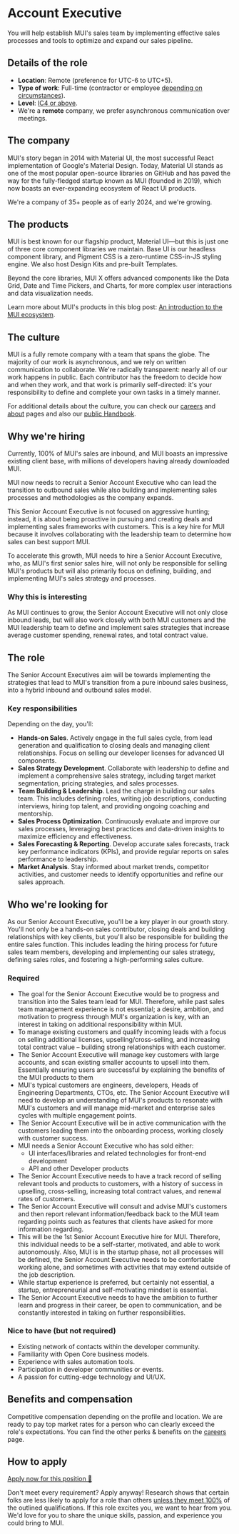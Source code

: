 # Account Executive

<p class="description">You will help establish MUI's sales team by implementing effective sales processes and tools to optimize and expand our sales pipeline.</p>

## Details of the role

- **Location**: Remote (preference for UTC-6 to UTC+5).
- **Type of work**: Full-time (contractor or employee [depending on circumstances](https://mui-org.notion.site/Hiring-FAQ-64763b756ae44c37b47b081f98915501#494af1f358794028beb4b7697b5d3102)).
- **Level**: [IC4 or above](https://mui-org.notion.site/Leveling-at-MUI-5c30f9bfe65149d697f346447cef9db1).
- We're a **remote** company, we prefer asynchronous communication over meetings.

## The company

MUI's story began in 2014 with Material UI, the most successful React implementation of Google's Material Design. Today, Material UI stands as one of the most popular open-source libraries on GitHub and has paved the way for the fully-fledged startup known as MUI (founded in 2019), which now boasts an ever-expanding ecosystem of React UI products.

We're a company of 35+ people as of early 2024, and we're growing.

## The products

MUI is best known for our flagship product, Material UI—but this is just one of three core component libraries we maintain. Base UI is our headless component library, and Pigment CSS is a zero-runtime CSS-in-JS styling engine. We also host Design Kits and pre-built Templates.

Beyond the core libraries, MUI X offers advanced components like the Data Grid, Date and Time Pickers, and Charts, for more complex user interactions and data visualization needs.

Learn more about MUI's products in this blog post: [An introduction to the MUI ecosystem](https://mui.com/blog/mui-product-comparison/).

## The culture

MUI is a fully remote company with a team that spans the globe. The majority of our work is asynchronous, and we rely on written communication to collaborate. We're radically transparent: nearly all of our work happens in public. Each contributor has the freedom to decide how and when they work, and that work is primarily self-directed: it's your responsibility to define and complete your own tasks in a timely manner.

For additional details about the culture, you can check our [careers](https://mui.com/careers/) and [about](https://mui.com/about/) pages and also our [public Handbook](https://mui-org.notion.site/Handbook-f086d47e10794d5e839aef9dc67f324b).

## Why we're hiring

Currently, 100% of MUI's sales are inbound, and MUI boasts an impressive existing client base, with millions of developers having already downloaded MUI.

MUI now needs to recruit a Senior Account Executive who can lead the transition to outbound sales while also building and implementing sales processes and methodologies as the company expands.

This Senior Account Executive is not focused on aggressive hunting; instead, it is about being proactive in pursuing and creating deals and implementing sales frameworks with customers. This is a key hire for MUI because it involves collaborating with the leadership team to determine how sales can best support MUI.

To accelerate this growth, MUI needs to hire a Senior Account Executive, who, as MUI's first senior sales hire, will not only be responsible for selling MUI's products but will also primarily focus on defining, building, and implementing MUI's sales strategy and processes.

### Why this is interesting

As MUI continues to grow, the Senior Account Executive will not only close inbound leads, but will also work closely with both MUI customers and the MUI leadership team to define and implement sales strategies that increase average customer spending, renewal rates, and total contract value.

## The role

The Senior Account Executives aim will be towards implementing the strategies that lead to MUI's transition from a pure inbound sales business, into a hybrid inbound and outbound sales model.

### Key responsibilities

Depending on the day, you'll:

- **Hands-on Sales**.
  Actively engage in the full sales cycle, from lead generation and qualification to closing deals and managing client relationships. Focus on selling our developer licenses for advanced UI components.
- **Sales Strategy Development**.
  Collaborate with leadership to define and implement a comprehensive sales strategy, including target market segmentation, pricing strategies, and sales processes.
- **Team Building & Leadership**.
  Lead the charge in building our sales team. This includes defining roles, writing job descriptions, conducting interviews, hiring top talent, and providing ongoing coaching and mentorship.
- **Sales Process Optimization**.
  Continuously evaluate and improve our sales processes, leveraging best practices and data-driven insights to maximize efficiency and effectiveness.
- **Sales Forecasting & Reporting**.
  Develop accurate sales forecasts, track key performance indicators (KPIs), and provide regular reports on sales performance to leadership.
- **Market Analysis**.
  Stay informed about market trends, competitor activities, and customer needs to identify opportunities and refine our sales approach.

## Who we're looking for

As our Senior Account Executive, you'll be a key player in our growth story. You'll not only be a hands-on sales contributor, closing deals and building relationships with key clients, but you'll also be responsible for building the entire sales function. This includes leading the hiring process for future sales team members, developing and implementing our sales strategy, defining sales roles, and fostering a high-performing sales culture.

### Required

- The goal for the Senior Account Executive would be to progress and transition into the Sales team lead for MUI. Therefore, while past sales team management experience is not essential; a desire, ambition, and motivation to progress through MUI's organization is key, with an interest in taking on additional responsibility within MUI.
- To manage existing customers and qualify incoming leads with a focus on selling additional licenses, upselling/cross-selling, and increasing total contract value – building strong relationships with each customer.
- The Senior Account Executive will manage key customers with large accounts, and scan existing smaller accounts to upsell into them. Essentially ensuring users are successful by explaining the benefits of the MUI products to them
- MUI's typical customers are engineers, developers, Heads of Engineering Departments, CTOs, etc. The Senior Account Executive will need to develop an understanding of MUI's products to resonate with MUI's customers and will manage mid-market and enterprise sales cycles with multiple engagement points.
- The Senior Account Executive will be in active communication with the customers leading them into the onboarding process, working closely with customer success.
- MUI needs a Senior Account Executive who has sold either:
  - UI interfaces/libraries and related technologies for front-end development
  - API and other Developer products
- The Senior Account Executive needs to have a track record of selling relevant tools and products to customers, with a history of success in upselling, cross-selling, increasing total contract values, and renewal rates of customers.
- The Senior Account Executive will consult and advise MUI's customers and then report relevant information/feedback back to the MUI team regarding points such as features that clients have asked for more information regarding.
- This will be the 1st Senior Account Executive hire for MUI. Therefore, this individual needs to be a self-starter, motivated, and able to work autonomously. Also, MUI is in the startup phase, not all processes will be defined, the Senior Account Executive needs to be comfortable working alone, and sometimes with activities that may extend outside of the job description.
- While startup experience is preferred, but certainly not essential, a startup, entrepreneurial and self-motivating mindset is essential.
- The Senior Account Executive needs to have the ambition to further learn and progress in their career, be open to communication, and be constantly interested in taking on further responsibilities.

### Nice to have (but not required)

- Existing network of contacts within the developer community.
- Familiarity with Open Core business models.
- Experience with sales automation tools.
- Participation in developer communities or events.
- A passion for cutting-edge technology and UI/UX.

## Benefits and compensation

Competitive compensation depending on the profile and location.
We are ready to pay top market rates for a person who can clearly exceed the role's expectations.
You can find the other perks & benefits on the [careers](https://mui.com/careers/#perks-and-benefits) page.

## How to apply

[Apply now for this position 📮](https://jobs.ashbyhq.com/MUI/a0078669-159a-416e-9412-e0ea65e1664d/application?utm_source=ZNRrPGBkqO)

Don't meet every requirement?
Apply anyway!
Research shows that certain folks are less likely to apply for a role than others [unless they meet 100%](https://hbr.org/2014/08/why-women-dont-apply-for-jobs-unless-theyre-100-qualified) of the outlined qualifications.
If this role excites you, we want to hear from you.
We'd love for you to share the unique skills, passion, and experience you could bring to MUI.
